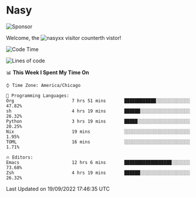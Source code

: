 # Nasy

<!--
<p align="center">
<img height="200" src="https://github-readme-stats.vercel.app/api?username=nasyxx&count_private=true&show_icons=true&theme=dracula&include_all_commits=true"/>
<img height="200" src="https://github-readme-stats.vercel.app/api/top-langs/?username=nasyxx&theme=dracula&hide=html,jupyter+notebook&count_private=true&show_icons=true"/>
</p>

  
----------------
-->

![Sponsor](https://img.shields.io/static/v1.svg?label=Sponsor&message=%E2%9D%A4&logo=GitHub&style=flat&color=pink)
 
Welcome, the ![nasyxx visitor counter](https://count.getloli.com/get/@nasyxx?theme=rule34)th vistor!
 
<!--START_SECTION:waka-->
![Code Time](http://img.shields.io/badge/Code%20Time-2%2C646%20hrs%208%20mins-blue)

![Lines of code](https://img.shields.io/badge/From%20Hello%20World%20I%27ve%20Written-5%20Million%20lines%20of%20code-blue)

📊 **This Week I Spent My Time On** 

```text
⌚︎ Time Zone: America/Chicago

💬 Programming Languages: 
Org                      7 hrs 51 mins       ████████████░░░░░░░░░░░░░   47.82% 
sh                       4 hrs 19 mins       ██████░░░░░░░░░░░░░░░░░░░   26.32% 
Python                   3 hrs 19 mins       █████░░░░░░░░░░░░░░░░░░░░   20.25% 
Nix                      19 mins             ░░░░░░░░░░░░░░░░░░░░░░░░░   1.95% 
TOML                     16 mins             ░░░░░░░░░░░░░░░░░░░░░░░░░   1.71%

🔥 Editors: 
Emacs                    12 hrs 6 mins       ██████████████████░░░░░░░   73.68% 
Zsh                      4 hrs 19 mins       ██████░░░░░░░░░░░░░░░░░░░   26.32%

```


 Last Updated on 19/09/2022 17:46:35 UTC
<!--END_SECTION:waka-->

<!-- ![visitors](https://visitor-badge.laobi.icu/badge?page_id=nasyxx.nasyxx) -->
